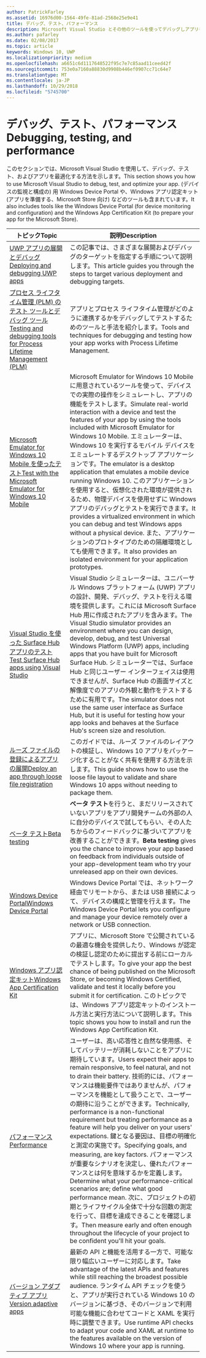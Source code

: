 ```yaml
---
author: PatrickFarley
ms.assetid: 16976d00-1564-49fe-81ad-2568e25e9e41
title: デバッグ、テスト、パフォーマンス
description: Microsoft Visual Studio とその他のツールを使ってデバッグしアプリをテストして、Microsoft Store の認定プロセスを準備します。
ms.author: pafarley
ms.date: 02/08/2017
ms.topic: article
keywords: Windows 10, UWP
ms.localizationpriority: medium
ms.openlocfilehash: a6651c6d1117648522f95c7e7c85aad11ceed42f
ms.sourcegitcommit: 753e0a7160a88830d9908b446ef0907cc71c64e7
ms.translationtype: MT
ms.contentlocale: ja-JP
ms.lasthandoff: 10/29/2018
ms.locfileid: "5745700"
---
```

# <a name="debugging-testing-and-performance"></a><span data-ttu-id="bef3b-104">デバッグ、テスト、パフォーマンス</span><span class="sxs-lookup"><span data-stu-id="bef3b-104">Debugging, testing, and performance</span></span>


<span data-ttu-id="bef3b-105">このセクションでは、Microsoft Visual Studio を使用して、デバッグ、テスト、およびアプリを最適化する方法を示します。</span><span class="sxs-lookup"><span data-stu-id="bef3b-105">This section shows you how to use Microsoft Visual Studio to debug, test, and optimize your app.</span></span> <span data-ttu-id="bef3b-106">(デバイスの監視と構成の) 用 Windows Device Portal や、Windows アプリ認定キット (アプリを準備する、Microsoft Store 向け) などのツールも含まれています。</span><span class="sxs-lookup"><span data-stu-id="bef3b-106">It also includes tools like the Windows Device Portal (for device monitoring and configuration) and the Windows App Certification Kit (to prepare your app for the Microsoft Store).</span></span>

| <span data-ttu-id="bef3b-107">トピック</span><span class="sxs-lookup"><span data-stu-id="bef3b-107">Topic</span></span> | <span data-ttu-id="bef3b-108">説明</span><span class="sxs-lookup"><span data-stu-id="bef3b-108">Description</span></span> |
|-------|-------------|
| [<span data-ttu-id="bef3b-109">UWP アプリの展開とデバッグ</span><span class="sxs-lookup"><span data-stu-id="bef3b-109">Deploying and debugging UWP apps</span></span>](deploying-and-debugging-uwp-apps.md) | <span data-ttu-id="bef3b-110">この記事では、さまざまな展開およびデバッグのターゲットを指定する手順について説明します。</span><span class="sxs-lookup"><span data-stu-id="bef3b-110">This article guides you through the steps to target various deployment and debugging targets.</span></span> |
| [<span data-ttu-id="bef3b-111">プロセス ライフタイム管理 (PLM) のテスト ツールとデバッグ ツール</span><span class="sxs-lookup"><span data-stu-id="bef3b-111">Testing and debugging tools for Process Lifetime Management (PLM)</span></span>](testing-debugging-plm.md) | <span data-ttu-id="bef3b-112">アプリとプロセス ライフタイム管理がどのように連携するかをデバッグしてテストするためのツールと手法を紹介します。</span><span class="sxs-lookup"><span data-stu-id="bef3b-112">Tools and techniques for debugging and testing how your app works with Process Lifetime Management.</span></span> |
| [<span data-ttu-id="bef3b-113">Microsoft Emulator for Windows 10 Mobile を使ったテスト</span><span class="sxs-lookup"><span data-stu-id="bef3b-113">Test with the Microsoft Emulator for Windows 10 Mobile</span></span>](test-with-the-emulator.md) | <span data-ttu-id="bef3b-114">Microsoft Emulator for Windows 10 Mobile に用意されているツールを使って、デバイスでの実際の操作をシミュレートし、アプリの機能をテストします。</span><span class="sxs-lookup"><span data-stu-id="bef3b-114">Simulate real-world interaction with a device and test the features of your app by using the tools included with Microsoft Emulator for Windows 10 Mobile.</span></span> <span data-ttu-id="bef3b-115">エミュレーターは、Windows 10 を実行するモバイル デバイスをエミュレートするデスクトップ アプリケーションです。</span><span class="sxs-lookup"><span data-stu-id="bef3b-115">The emulator is a desktop application that emulates a mobile device running Windows 10.</span></span> <span data-ttu-id="bef3b-116">このアプリケーションを使用すると、仮想化された環境が提供されるため、物理デバイスを使用せずに Windows アプリのデバッグとテストを実行できます。</span><span class="sxs-lookup"><span data-stu-id="bef3b-116">It provides a virtualized environment in which you can debug and test Windows apps without a physical device.</span></span> <span data-ttu-id="bef3b-117">また、アプリケーションのプロトタイプのための隔離環境としても使用できます。</span><span class="sxs-lookup"><span data-stu-id="bef3b-117">It also provides an isolated environment for your application prototypes.</span></span> |
| [<span data-ttu-id="bef3b-118">Visual Studio を使った Surface Hub アプリのテスト</span><span class="sxs-lookup"><span data-stu-id="bef3b-118">Test Surface Hub apps using Visual Studio</span></span>](test-surface-hub-apps-using-visual-studio.md) | <span data-ttu-id="bef3b-119">Visual Studio シミュレーターは、ユニバーサル Windows プラットフォーム (UWP) アプリの設計、開発、デバッグ、テストを行える環境を提供します。これには Microsoft Surface Hub 用に作成されたアプリを含みます。</span><span class="sxs-lookup"><span data-stu-id="bef3b-119">The Visual Studio simulator provides an environment where you can design, develop, debug, and test Universal Windows Platform (UWP) apps, including apps that you have built for Microsoft Surface Hub.</span></span> <span data-ttu-id="bef3b-120">シミュレーターでは、Surface Hub と同じユーザー インターフェイスは使用できませんが、Surface Hub の画面サイズと解像度でのアプリの外観と動作をテストするために有用です。</span><span class="sxs-lookup"><span data-stu-id="bef3b-120">The simulator does not use the same user interface as Surface Hub, but it is useful for testing how your app looks and behaves at the Surface Hub's screen size and resolution.</span></span> |
| [<span data-ttu-id="bef3b-121">ルーズ ファイルの登録によるアプリの展開</span><span class="sxs-lookup"><span data-stu-id="bef3b-121">Deploy an app through loose file registration</span></span>](loose-file-registration.md) | <span data-ttu-id="bef3b-122">このガイドでは、ルーズ ファイルのレイアウトの検証し、Windows 10 アプリをパッケージ化することがなく共有を使用する方法を示します。</span><span class="sxs-lookup"><span data-stu-id="bef3b-122">This guide shows how to use the loose file layout to validate and share Windows 10 apps without needing to package them.</span></span> |
| [<span data-ttu-id="bef3b-123">ベータ テスト</span><span class="sxs-lookup"><span data-stu-id="bef3b-123">Beta testing</span></span>](beta-testing.md) | <span data-ttu-id="bef3b-124">**ベータ テスト**を行うと、まだリリースされていないアプリをアプリ開発チームの外部の人に自分のデバイスで試してもらい、その人たちからのフィードバックに基づいてアプリを改善することができます。</span><span class="sxs-lookup"><span data-stu-id="bef3b-124">**Beta testing** gives you the chance to improve your app based on feedback from individuals outside of your app-development team who try your unreleased app on their own devices.</span></span> |
| [<span data-ttu-id="bef3b-125">Windows Device Portal</span><span class="sxs-lookup"><span data-stu-id="bef3b-125">Windows Device Portal</span></span>](device-portal.md) | <span data-ttu-id="bef3b-126">Windows Device Portal では、ネットワーク経由でリモートから、または USB 接続によって、デバイスの構成と管理を行えます。</span><span class="sxs-lookup"><span data-stu-id="bef3b-126">The Windows Device Portal lets you configure and manage your device remotely over a network or USB connection.</span></span> |
| [<span data-ttu-id="bef3b-127">Windows アプリ認定キット</span><span class="sxs-lookup"><span data-stu-id="bef3b-127">Windows App Certification Kit</span></span>](windows-app-certification-kit.md) | <span data-ttu-id="bef3b-128">アプリに、Microsoft Store で公開されているの最適な機会を提供したり、Windows が認定の検証し認定のために提出する前にローカルでテストします。</span><span class="sxs-lookup"><span data-stu-id="bef3b-128">To give your app the best chance of being published on the Microsoft Store, or becoming Windows Certified, validate and test it locally before you submit it for certification.</span></span> <span data-ttu-id="bef3b-129">このトピックでは、Windows アプリ認定キットのインストール方法と実行方法について説明します。</span><span class="sxs-lookup"><span data-stu-id="bef3b-129">This topic shows you how to install and run the Windows App Certification Kit.</span></span> |
| [<span data-ttu-id="bef3b-130">パフォーマンス</span><span class="sxs-lookup"><span data-stu-id="bef3b-130">Performance</span></span>](performance-and-xaml-ui.md) | <span data-ttu-id="bef3b-131">ユーザーは、高い応答性と自然な使用感、そしてバッテリーが消耗しないことをアプリに期待しています。</span><span class="sxs-lookup"><span data-stu-id="bef3b-131">Users expect their apps to remain responsive, to feel natural, and not to drain their battery.</span></span> <span data-ttu-id="bef3b-132">技術的には、パフォーマンスは機能要件ではありませんが、パフォーマンスを機能として扱うことで、ユーザーの期待に沿うことができます。</span><span class="sxs-lookup"><span data-stu-id="bef3b-132">Technically, performance is a non-functional requirement but treating performance as a feature will help you deliver on your users' expectations.</span></span> <span data-ttu-id="bef3b-133">鍵となる要因は、目標の明確化と測定の実施です。</span><span class="sxs-lookup"><span data-stu-id="bef3b-133">Specifying goals, and measuring, are key factors.</span></span> <span data-ttu-id="bef3b-134">パフォーマンスが重要なシナリオを決定し、優れたパフォーマンスとは何を意味するかを定義します。</span><span class="sxs-lookup"><span data-stu-id="bef3b-134">Determine what your performance-critical scenarios are; define what good performance mean.</span></span> <span data-ttu-id="bef3b-135">次に、プロジェクトの初期とライフサイクル全体で十分な回数の測定を行って、目標を達成できることを確認します。</span><span class="sxs-lookup"><span data-stu-id="bef3b-135">Then measure early and often enough throughout the lifecycle of your project to be confident you'll hit your goals.</span></span> |
| [<span data-ttu-id="bef3b-136">バージョン アダプティブ アプリ</span><span class="sxs-lookup"><span data-stu-id="bef3b-136">Version adaptive apps</span></span>](version-adaptive-apps.md) | <span data-ttu-id="bef3b-137">最新の API と機能を活用する一方で、可能な限り幅広いユーザーに対応します。</span><span class="sxs-lookup"><span data-stu-id="bef3b-137">Take advantage of the latest APIs and features while still reaching the broadest possible audience.</span></span> <span data-ttu-id="bef3b-138">ランタイム API チェックを使うと、アプリが実行されている Windows 10 のバージョンに基づき、そのバージョンで利用可能な機能に合わせてコードと XAML を実行時に調整できます。</span><span class="sxs-lookup"><span data-stu-id="bef3b-138">Use runtime API checks to adapt your code and XAML at runtime to the features available on the version of Windows 10 where your app is running.</span></span> |
